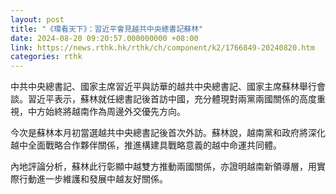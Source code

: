 ```yaml
---
layout: post
title: "《環看天下》：習近平會見越共中央總書記蘇林"
date: 2024-08-20 09:20:57.000000000 +08:00
link: https://news.rthk.hk/rthk/ch/component/k2/1766849-20240820.htm
categories: rthk
---
```


中共中央總書記、國家主席習近平與訪華的越共中央總書記、國家主席蘇林舉行會談。習近平表示，蘇林就任總書記後首訪中國，充分體現對兩黨兩國關係的高度重視，中方始終將越南作為周邊外交優先方向。

今次是蘇林本月初當選越共中央總書記後首次外訪。蘇林說，越南黨和政府將深化越中全面戰略合作夥伴關係，推進構建具戰略意義的越中命運共同體。

內地評論分析，蘇林此行彰顯中越雙方推動兩國關係，亦證明越南新領導層，用實際行動進一步維護和發展中越友好關係。
